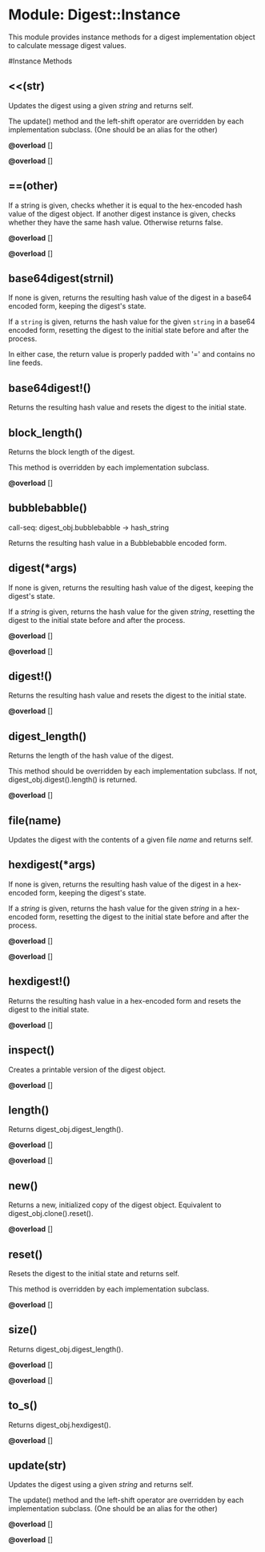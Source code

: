 # Module: Digest::Instance
    

This module provides instance methods for a digest implementation object to
calculate message digest values.



#Instance Methods
## <<(str) [](#method-i-<<)
Updates the digest using a given *string* and returns self.

The update() method and the left-shift operator are overridden by each
implementation subclass. (One should be an alias for the other)

**@overload** [] 

**@overload** [] 

## ==(other) [](#method-i-==)
If a string is given, checks whether it is equal to the hex-encoded hash value
of the digest object.  If another digest instance is given, checks whether
they have the same hash value.  Otherwise returns false.

**@overload** [] 

**@overload** [] 

## base64digest(strnil) [](#method-i-base64digest)
If none is given, returns the resulting hash value of the digest in a base64
encoded form, keeping the digest's state.

If a `string` is given, returns the hash value for the given `string` in a
base64 encoded form, resetting the digest to the initial state before and
after the process.

In either case, the return value is properly padded with '=' and contains no
line feeds.

## base64digest!() [](#method-i-base64digest!)
Returns the resulting hash value and resets the digest to the initial state.

## block_length() [](#method-i-block_length)
Returns the block length of the digest.

This method is overridden by each implementation subclass.

**@overload** [] 

## bubblebabble() [](#method-i-bubblebabble)
call-seq:
    digest_obj.bubblebabble -> hash_string

Returns the resulting hash value in a Bubblebabble encoded form.

## digest(*args) [](#method-i-digest)
If none is given, returns the resulting hash value of the digest, keeping the
digest's state.

If a *string* is given, returns the hash value for the given *string*,
resetting the digest to the initial state before and after the process.

**@overload** [] 

**@overload** [] 

## digest!() [](#method-i-digest!)
Returns the resulting hash value and resets the digest to the initial state.

**@overload** [] 

## digest_length() [](#method-i-digest_length)
Returns the length of the hash value of the digest.

This method should be overridden by each implementation subclass. If not,
digest_obj.digest().length() is returned.

**@overload** [] 

## file(name) [](#method-i-file)
Updates the digest with the contents of a given file *name* and returns self.

## hexdigest(*args) [](#method-i-hexdigest)
If none is given, returns the resulting hash value of the digest in a
hex-encoded form, keeping the digest's state.

If a *string* is given, returns the hash value for the given *string* in a
hex-encoded form, resetting the digest to the initial state before and after
the process.

**@overload** [] 

**@overload** [] 

## hexdigest!() [](#method-i-hexdigest!)
Returns the resulting hash value in a hex-encoded form and resets the digest
to the initial state.

**@overload** [] 

## inspect() [](#method-i-inspect)
Creates a printable version of the digest object.

**@overload** [] 

## length() [](#method-i-length)
Returns digest_obj.digest_length().

**@overload** [] 

**@overload** [] 

## new() [](#method-i-new)
Returns a new, initialized copy of the digest object.  Equivalent to
digest_obj.clone().reset().

**@overload** [] 

## reset() [](#method-i-reset)
Resets the digest to the initial state and returns self.

This method is overridden by each implementation subclass.

**@overload** [] 

## size() [](#method-i-size)
Returns digest_obj.digest_length().

**@overload** [] 

**@overload** [] 

## to_s() [](#method-i-to_s)
Returns digest_obj.hexdigest().

**@overload** [] 

## update(str) [](#method-i-update)
Updates the digest using a given *string* and returns self.

The update() method and the left-shift operator are overridden by each
implementation subclass. (One should be an alias for the other)

**@overload** [] 

**@overload** [] 

